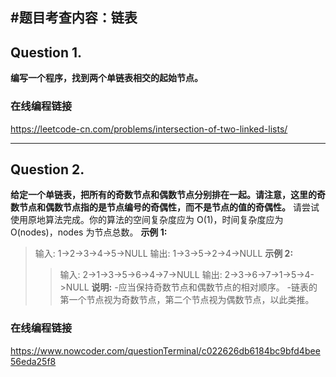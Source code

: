 #题目考查内容：链表
---
## Question 1.
**编写一个程序，找到两个单链表相交的起始节点。**
### 在线编程链接
https://leetcode-cn.com/problems/intersection-of-two-linked-lists/

---
## Question 2.
**给定一个单链表，把所有的奇数节点和偶数节点分别排在一起。请注意，这里的奇数节点和偶数节点指的是节点编号的奇偶性，而不是节点的值的奇偶性。**
      请尝试使用原地算法完成。你的算法的空间复杂度应为 O(1)，时间复杂度应为 O(nodes)，nodes 为节点总数。 
**示例 1:**
>输入: 1->2->3->4->5->NULL
>输出: 1->3->5->2->4->NULL
**示例 2:**
>>输入: 2->1->3->5->6->4->7->NULL 
>>输出: 2->3->6->7->1->5->4->NULL
**说明:**
-应当保持奇数节点和偶数节点的相对顺序。
-链表的第一个节点视为奇数节点，第二个节点视为偶数节点，以此类推。
### 在线编程链接
https://www.nowcoder.com/questionTerminal/c022626db6184bc9bfd4bee56eda25f8
